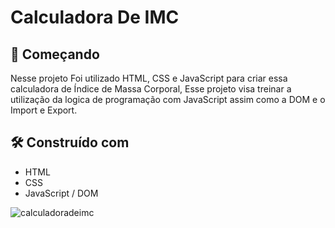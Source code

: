 # Calculadora De IMC



## 🚀 Começando

Nesse projeto Foi utilizado HTML, CSS e JavaScript para criar essa calculadora de Índice de Massa Corporal,
Esse projeto visa treinar a utilização da logica de programação com JavaScript assim como a DOM e o Import e Export.

## 🛠️ Construído com

* HTML
* CSS
* JavaScript / DOM


![calculadoradeimc](https://github.com/user-attachments/assets/03410501-1a98-41ec-8e0a-4618b115c7b4)
